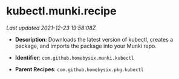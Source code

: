 # kubectl.munki.recipe

_Last updated 2021-12-23 19:58:08Z_

- **Description**: Downloads the latest version of kubectl, creates a package, and imports the package into your Munki repo.

- **Identifier**: `com.github.homebysix.munki.kubectl`

- **Parent Recipes**: `com.github.homebysix.pkg.kubectl`